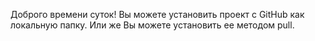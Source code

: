 Доброго времени суток! 
Вы можете установить проект с GitHub как локальную папку.
Или же Вы можете установить ее методом pull.